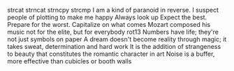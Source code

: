 strcat
strncat
strncpy
strcmp
I am a kind of paranoid in reverse. I suspect people of plotting to make me happy
Always look up
Expect the best. Prepare for the worst. Capitalize on what comes
Mozart composed his music not for the elite, but for everybody
rot13
Numbers have life; they're not just symbols on paper
A dream doesn't become reality through magic; it takes sweat, determination and hard work
It is the addition of strangeness to beauty that constitutes the romantic character in art
Noise is a buffer, more effective than cubicles or booth walls
